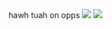 hawh tuah on opps 
![](https://files.catbox.moe/2spdwx.webp)
<img src="https://komarev.com/ghpvc/?username=peruere&color=808080&style=flat-square&label=gotham&base=13693"> <br> 
 <p align="center">
